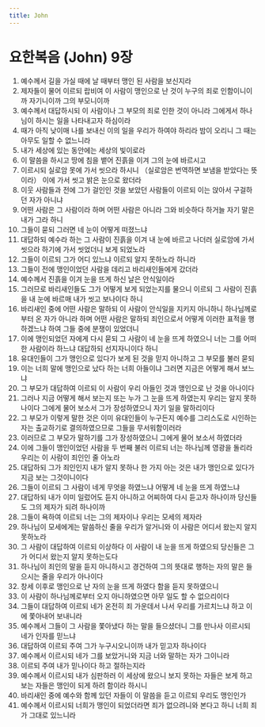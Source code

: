 ```yaml
---
title: John
---
```


# 요한복음 (John) 9장
1. 예수께서 길을 가실 때에 날 때부터 맹인 된 사람을 보신지라
1. 제자들이 물어 이르되 랍비여 이 사람이 맹인으로 난 것이 누구의 죄로 인함이니이까 자기니이까 그의 부모니이까
1. 예수께서 대답하시되 이 사람이나 그 부모의 죄로 인한 것이 아니라 그에게서 하나님이 하시는 일을 나타내고자 하심이라
1. 때가 아직 낮이매 나를 보내신 이의 일을 우리가 하여야 하리라 밤이 오리니 그 때는 아무도 일할 수 없느니라
1. 내가 세상에 있는 동안에는 세상의 빛이로라
1. 이 말씀을 하시고 땅에 침을 뱉어 진흙을 이겨 그의 눈에 바르시고
1. 이르시되 실로암 못에 가서 씻으라 하시니 （실로암은 번역하면 보냄을 받았다는 뜻이라） 이에 가서 씻고 밝은 눈으로 왔더라
1. 이웃 사람들과 전에 그가 걸인인 것을 보았던 사람들이 이르되 이는 앉아서 구걸하던 자가 아니냐
1. 어떤 사람은 그 사람이라 하며 어떤 사람은 아니라 그와 비슷하다 하거늘 자기 말은 내가 그라 하니
1. 그들이 묻되 그러면 네 눈이 어떻게 떠졌느냐
1. 대답하되 예수라 하는 그 사람이 진흙을 이겨 내 눈에 바르고 나더러 실로암에 가서 씻으라 하기에 가서 씻었더니 보게 되었노라
1. 그들이 이르되 그가 어디 있느냐 이르되 알지 못하노라 하니라
1. 그들이 전에 맹인이었던 사람을 데리고 바리새인들에게 갔더라
1. 예수께서 진흙을 이겨 눈을 뜨게 하신 날은 안식일이라
1. 그러므로 바리새인들도 그가 어떻게 보게 되었는지를 물으니 이르되 그 사람이 진흙을 내 눈에 바르매 내가 씻고 보나이다 하니
1. 바리새인 중에 어떤 사람은 말하되 이 사람이 안식일을 지키지 아니하니 하나님께로부터 온 자가 아니라 하며 어떤 사람은 말하되 죄인으로서 어떻게 이러한 표적을 행하겠느냐 하여 그들 중에 분쟁이 있었더니
1. 이에 맹인되었던 자에게 다시 묻되 그 사람이 네 눈을 뜨게 하였으니 너는 그를 어떠한 사람이라 하느냐 대답하되 선지자니이다 하니
1. 유대인들이 그가 맹인으로 있다가 보게 된 것을 믿지 아니하고 그 부모를 불러 묻되
1. 이는 너희 말에 맹인으로 났다 하는 너희 아들이냐 그러면 지금은 어떻게 해서 보느냐
1. 그 부모가 대답하여 이르되 이 사람이 우리 아들인 것과 맹인으로 난 것을 아나이다
1. 그러나 지금 어떻게 해서 보는지 또는 누가 그 눈을 뜨게 하였는지 우리는 알지 못하나이다 그에게 물어 보소서 그가 장성하였으니 자기 일을 말하리이다
1. 그 부모가 이렇게 말한 것은 이미 유대인들이 누구든지 예수를 그리스도로 시인하는 자는 출교하기로 결의하였으므로 그들을 무서워함이러라
1. 이러므로 그 부모가 말하기를 그가 장성하였으니 그에게 물어 보소서 하였더라
1. 이에 그들이 맹인이었던 사람을 두 번째 불러 이르되 너는 하나님께 영광을 돌리라 우리는 이 사람이 죄인인 줄 아노라
1. 대답하되 그가 죄인인지 내가 알지 못하나 한 가지 아는 것은 내가 맹인으로 있다가 지금 보는 그것이니이다
1. 그들이 이르되 그 사람이 네게 무엇을 하였느냐 어떻게 네 눈을 뜨게 하였느냐
1. 대답하되 내가 이미 일렀어도 듣지 아니하고 어찌하여 다시 듣고자 하나이까 당신들도 그의 제자가 되려 하나이까
1. 그들이 욕하여 이르되 너는 그의 제자이나 우리는 모세의 제자라
1. 하나님이 모세에게는 말씀하신 줄을 우리가 알거니와 이 사람은 어디서 왔는지 알지 못하노라
1. 그 사람이 대답하여 이르되 이상하다 이 사람이 내 눈을 뜨게 하였으되 당신들은 그가 어디서 왔는지 알지 못하는도다
1. 하나님이 죄인의 말을 듣지 아니하시고 경건하여 그의 뜻대로 행하는 자의 말은 들으시는 줄을 우리가 아나이다
1. 창세 이후로 맹인으로 난 자의 눈을 뜨게 하였다 함을 듣지 못하였으니
1. 이 사람이 하나님께로부터 오지 아니하였으면 아무 일도 할 수 없으리이다
1. 그들이 대답하여 이르되 네가 온전히 죄 가운데서 나서 우리를 가르치느냐 하고 이에 쫓아내어 보내니라
1. 예수께서 그들이 그 사람을 쫓아냈다 하는 말을 들으셨더니 그를 만나사 이르시되 네가 인자를 믿느냐
1. 대답하여 이르되 주여 그가 누구시오니이까 내가 믿고자 하나이다
1. 예수께서 이르시되 네가 그를 보았거니와 지금 너와 말하는 자가 그이니라
1. 이르되 주여 내가 믿나이다 하고 절하는지라
1. 예수께서 이르시되 내가 심판하러 이 세상에 왔으니 보지 못하는 자들은 보게 하고 보는 자들은 맹인이 되게 하려 함이라 하시니
1. 바리새인 중에 예수와 함께 있던 자들이 이 말씀을 듣고 이르되 우리도 맹인인가
1. 예수께서 이르시되 너희가 맹인이 되었더라면 죄가 없으려니와 본다고 하니 너희 죄가 그대로 있느니라
